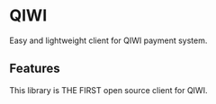 # QIWI

Easy and lightweight client for QIWI payment system.

## Features

This library is THE FIRST open source client for QIWI.
